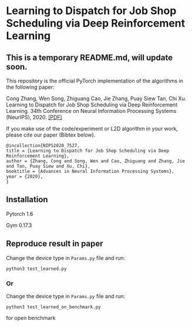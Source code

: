 # Learning to Dispatch for Job Shop Scheduling via Deep Reinforcement Learning

## This is a temporary README.md, will update soon.

This repository is the official PyTorch implementation of the algorithms in the following paper: 

Cong Zhang, Wen Song, Zhiguang Cao, Jie Zhang, Puay Siew Tan, Chi Xu. Learning to Dispatch for Job Shop Scheduling via Deep Reinforcement Learning. 34th Conference on Neural Information Processing Systems (NeurIPS), 2020. [\[PDF\]](https://github.com/zcajiayin/L2D/blob/main/paper/paper.pdf)


If you make use of the code/experiment or L2D algorithm in your work, please cite our paper (Bibtex below).
```
@incollection{NIPS2020_7527,
title = {Learning to Dispatch for Job Shop Scheduling via Deep Reinforcement Learning},
author = {Zhang, Cong and Song, Wen and Cao, Zhiguang and Zhang, Jie and Tan, Puay Siew and Xu, Chi},
booktitle = {Advances in Neural Information Processing Systems},
year = {2020},
}
```

## Installation
Pytorch 1.6

Gym 0.17.3

## Reproduce result in paper
Change the device type in ```Params.py``` file and run:
```
python3 test_learned.py
```

### Or
Change the device type in ```Params.py``` file and run:
```
python3 test_learned_on_benchmark.py
```
for open benchmark
